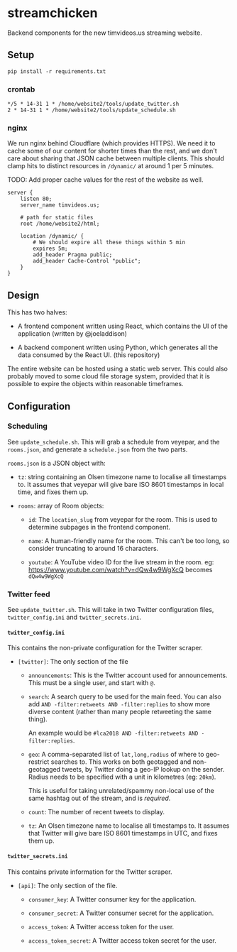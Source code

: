# streamchicken

Backend components for the new timvideos.us streaming website.

## Setup

```
pip install -r requirements.txt
```

### crontab

```
*/5 * 14-31 1 * /home/website2/tools/update_twitter.sh
2 * 14-31 1 * /home/website2/tools/update_schedule.sh
```

### nginx

We run nginx behind Cloudflare (which provides HTTPS).  We need it to cache some of our content for shorter times than the rest, and we don't care about sharing that JSON cache between multiple clients.  This should clamp hits to distinct resources in `/dynamic/` at around 1 per 5 minutes.

TODO: Add proper cache values for the rest of the website as well.

```
server {
	listen 80;
	server_name timvideos.us;

	# path for static files
	root /home/website2/html;

	location /dynamic/ {
		# We should expire all these things within 5 min
		expires 5m;
		add_header Pragma public;
		add_header Cache-Control "public";
	}
}
```

## Design

This has two halves:

* A frontend component written using React, which contains the UI of the application (written by @joeladdison)

* A backend component written using Python, which generates all the data consumed by the React UI. (this repository)

The entire website can be hosted using a static web server.  This could also probably moved to some cloud file storage system, provided that it is possible to expire the objects within reasonable timeframes.

## Configuration

### Scheduling

See `update_schedule.sh`.  This will grab a schedule from veyepar, and the `rooms.json`, and generate a `schedule.json` from the two parts.

`rooms.json` is a JSON object with:

- `tz`: string containing an Olsen timezone name to localise all timestamps to. It assumes that veyepar will give bare ISO 8601 timestamps in local time, and fixes them up.

- `rooms`: array of Room objects:

  - `id`: The `location_slug` from veyepar for the room. This is used to determine subpages in the frontend component.
  
  - `name`: A human-friendly name for the room.  This can't be too long, so consider truncating to around 16 characters.
  
  - `youtube`: A YouTube video ID for the live stream in the room.  eg: https://www.youtube.com/watch?v=dQw4w9WgXcQ becomes `dQw4w9WgXcQ`


### Twitter feed

See `update_twitter.sh`.  This will take in two Twitter configuration files, `twitter_config.ini` and `twitter_secrets.ini`.

#### `twitter_config.ini`

This contains the non-private configuration for the Twitter scraper.

- `[twitter]`: The only section of the file

  - `announcements`: This is the Twitter account used for announcements. This must be a single user, and start with `@`.
  
  - `search`: A search query to be used for the main feed. You can also add `AND -filter:retweets AND -filter:replies` to show more diverse content (rather than many people retweeting the same thing).
    
    An example would be `#lca2018 AND -filter:retweets AND -filter:replies`.
  
  - `geo`: A comma-separated list of `lat,long,radius` of where to geo-restrict searches to.  This works on both geotagged and non-geotagged tweets, by Twitter doing a geo-IP lookup on the sender.  Radius needs to be specified with a unit in kilometres (eg: `20km`).
    
    This is useful for taking unrelated/spammy non-local use of the same hashtag out of the stream, and is _required_.
  
  - `count`: The number of recent tweets to display.
  
  - `tz`: An Olsen timezone name to localise all timestamps to. It assumes that Twitter will give bare ISO 8601 timestamps in UTC, and fixes them up.

#### `twitter_secrets.ini`

This contains private information for the Twitter scraper.

- `[api]`: The only section of the file.

  - `consumer_key`: A Twitter consumer key for the application.
  
  - `consumer_secret`: A Twitter consumer secret for the application.
  
  - `access_token`: A Twitter access token for the user.
  
  - `access_token_secret`: A Twitter access token secret for the user.
